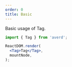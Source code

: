 ```yaml
---
order: 0
title: Basic
---
```


Basic usage of Tag.

```jsx
import { Tag } from 'averd';

ReactDOM.render(
  <Tag>Tag</Tag>,
  mountNode,
);
```
